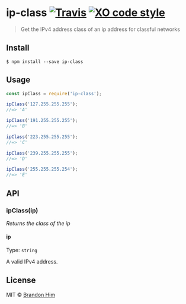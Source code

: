 # ip-class [![Travis](https://img.shields.io/travis/brh55/ip-class.svg?style=flat-square)](https://travis-ci.org/brh55/ip-class) [![XO code style](https://img.shields.io/badge/code_style-XO-5ed9c7.svg?style=flat-square)](https://github.com/sindresorhus/xo)

> Get the IPv4 address class of an ip address for classful networks

## Install

```
$ npm install --save ip-class
```

## Usage

```js
const ipClass = require('ip-class');

ipClass('127.255.255.255');
//=> 'A'

ipClass('191.255.255.255');
//=> 'B'

ipClass('223.255.255.255');
//=> 'C'

ipClass('239.255.255.255');
//=> 'D'

ipClass('255.255.255.254');
//=> 'E'
```

## API

### ipClass(ip)

*Returns the class of the ip*

#### ip

Type: `string`

A valid IPv4 address.


## License

MIT © [Brandon Him](https://github.com/brh55)
